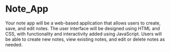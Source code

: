 # Note_App
 Your note app will be a web-based application that allows users to create, save, and edit notes. The user interface will be designed using HTML and CSS, with functionality and interactivity added using JavaScript. Users will be able to create new notes, view existing notes, and edit or delete notes as needed. 
